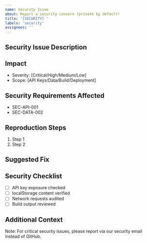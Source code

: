 ```yaml
---
name: Security Issue
about: Report a security concern (private by default)
title: '[SECURITY] '
labels: 'security'
assignees: ''
---
```


## Security Issue Description
<!-- Description of the security concern -->

## Impact
<!-- What's the potential impact of this security issue -->
- Severity: [Critical/High/Medium/Low]
- Scope: [API Keys/Data/Build/Deployment]

## Security Requirements Affected
<!-- List affected security requirements -->
- SEC-API-001
- SEC-DATA-002

## Reproduction Steps
<!-- If applicable, steps to reproduce the security issue -->
1. Step 1
2. Step 2

## Suggested Fix
<!-- If you have ideas on how to address this -->

## Security Checklist
<!-- Relevant security checks -->
- [ ] API key exposure checked
- [ ] localStorage content verified
- [ ] Network requests audited
- [ ] Build output reviewed

## Additional Context
<!-- Any other relevant security context -->

Note: For critical security issues, please report via our security email instead of GitHub.